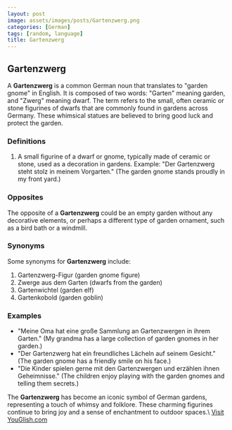 ```yaml
---
layout: post
image: assets/images/posts/Gartenzwerg.png
categories: [German]
tags: [random, language]
title: Gartenzwerg
---
```


## Gartenzwerg

A **Gartenzwerg** is a common German noun that translates to "garden gnome" in English. It is composed of two words: "Garten" meaning garden, and "Zwerg" meaning dwarf. The term refers to the small, often ceramic or stone figurines of dwarfs that are commonly found in gardens across Germany. These whimsical statues are believed to bring good luck and protect the garden.

### Definitions

1. A small figurine of a dwarf or gnome, typically made of ceramic or stone, used as a decoration in gardens. Example: "Der Gartenzwerg steht stolz in meinem Vorgarten." (The garden gnome stands proudly in my front yard.)

### Opposites

The opposite of a **Gartenzwerg** could be an empty garden without any decorative elements, or perhaps a different type of garden ornament, such as a bird bath or a windmill.

### Synonyms

Some synonyms for **Gartenzwerg** include:

1. Gartenzwerg-Figur (garden gnome figure)
2. Zwerge aus dem Garten (dwarfs from the garden)
3. Gartenwichtel (garden elf)
4. Gartenkobold (garden goblin)

### Examples

- "Meine Oma hat eine große Sammlung an Gartenzwergen in ihrem Garten." (My grandma has a large collection of garden gnomes in her garden.)
- "Der Gartenzwerg hat ein freundliches Lächeln auf seinem Gesicht." (The garden gnome has a friendly smile on his face.)
- "Die Kinder spielen gerne mit den Gartenzwergen und erzählen ihnen Geheimnisse." (The children enjoy playing with the garden gnomes and telling them secrets.)

The **Gartenzwerg** has become an iconic symbol of German gardens, representing a touch of whimsy and folklore. These charming figurines continue to bring joy and a sense of enchantment to outdoor spaces.\ <a id="yg-widget-0" class="youglish-widget" data-query="Gartenzwerg" data-lang="german" data-components="8412" data-auto-start="0" data-bkg-color="theme_light" data-title="How%20to%20pronounce%20Gartenzwerg%20in%20German"  rel="nofollow" href="https://youglish.com">Visit YouGlish.com</a><script async src="https://youglish.com/public/emb/widget.js" charset="utf-8"></script>